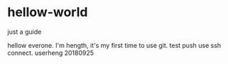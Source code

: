 # hellow-world
just a guide

hellow everone. I'm hength, it's my first time to use git.
test push use ssh connect. userheng 20180925
